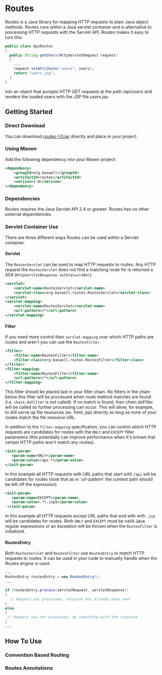 Routes
======

Routes is a Java library for mapping HTTP requests to plain Java object methods. Routes runs within a Java servlet container and is alternative to processing HTTP requests with the Servlet
API. Routes makes it easy to turn this:

```Java
public class ApiRoutes
{
  public String getUsers(HttpServletRequest request)
  {
    ...
    request.setAttribute("users", users);
    return "users.jsp";
  }
}
```
into an object that accepts HTTP _GET_ requests at the path _/api/users_ and renders the loaded users with the JSP file _users.jsp_.

## Getting Started

### Direct Download
You can download <a href="https://github.com/baswerc/routes/releases/download/1.0/routes-1.0.jar">routes-1.0.jar</a> directly and place in your project.

### Using Maven
Add the following dependency into your Maven project:

````xml
<dependency>
    <groupId>org.baswell</groupId>
    <artifactId>routes</artifactId>
    <version>1.0</version>
</dependency>
````

### Dependencies

Routes requires the Java Servlet API 2.4 or greater. Routes has no other external dependencies.

### Servlet Container Use

There are three different ways Routes can be used within a Servlet container.

#### Servlet

The `RoutesServlet` can be used to map HTTP requests to routes. Any HTTP request the `RoutesServlet` does not find a
matching route for is returned a 404 (`HttpServletResponse.setStatus(404)`).

````xml
<servlet>
    <servlet-name>RoutesServlet</servlet-name>
    <servlet-class>org.baswell.routes.RoutesServlet</servlet-class>
</servlet>
<servlet-mapping>
    <servlet-name>RoutesServlet</servlet-name>
    <url-pattern>/*</url-pattern>
</servlet-mapping>
````

#### Filter

If you need more control then `servlet-mapping` over which HTTP paths are routes and aren't you can use the `RoutesFilter`.

````xml
<filter>
    <filter-name>RoutesFilter</filter-name>
    <filter-class>org.baswell.routes.RoutesFilter</filter-class>
</filter>
<filter-mapping>
    <filter-name>RoutesFilter</filter-name>
    <url-pattern>/*</url-pattern>
</filter-mapping>
````

This filter should be placed last in your filter chain. No filters in the chain below this filter will be processed when route method matches are found (i.e. `chain.doFilter` is not called).
If no match is found, then chain.doFilter will be called so further processing can occur. This will allow, for example, to still serve up file resources (ex. html, jsp) directly as long as
none of your routes match the file resource URL.

In addition to the `filter-mapping` specification, you can control which HTTP requests are candidates for routes with the `ONLY` and `EXCEPT` filter parameters
(this potentially can improve performance when it's known that certain HTTP paths won't match any routes).

````xml
<init-param>
   <param-name>ONLY</param-name>
   <param-value>/api.*</param-value>
</init-param>
````
In this example all HTTP requests with URL paths that start with `/api` will be candidates for routes (note that as in `url-pattern' the context path should be left off the expression).

````xml
<init-param>
   <param-name>EXCEPT</param-name>
   <param-value>.*\.jsp$</param-value>
 </init-param>
````

In this example all HTTP requests except URL paths that end with with `.jsp` will be candidates for routes. Both `ONLY` and `EXCEPT` must be valid Java regular expressions or an exception
will be thrown when the `RoutesFilter` is initialized.

#### RoutesEntry

Both `RoutesServlet` and `RoutesFilter` use `RoutesEntry` to match HTTP requests to routes. It can be used in your code to manually
handle when the Routes engine is used.

```Java
...
RoutesEntry routesEntry = new RoutesEntry();
...

if (routesEntry.process(servletRequest, servletResponse))
{
  // Request was processed, response has already been sent
}
else
{
 // Request was not processed, do something with the response
}
...
```


## How To Use


### Convention Based Routing


### Routes Annotations


